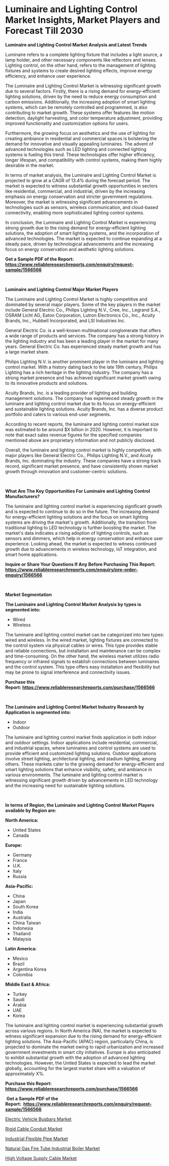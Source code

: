 <p><h1>Luminaire and Lighting Control Market Insights, Market Players and Forecast Till 2030</h1></p><p><strong>Luminaire and Lighting Control Market Analysis and Latest Trends</strong></p>
<p><p>Luminaire refers to a complete lighting fixture that includes a light source, a lamp holder, and other necessary components like reflectors and lenses. Lighting control, on the other hand, refers to the management of lighting fixtures and systems to create desired lighting effects, improve energy efficiency, and enhance user experience.</p><p>The Luminaire and Lighting Control Market is witnessing significant growth due to several factors. Firstly, there is a rising demand for energy-efficient lighting solutions, driven by the need to reduce energy consumption and carbon emissions. Additionally, the increasing adoption of smart lighting systems, which can be remotely controlled and programmed, is also contributing to market growth. These systems offer features like motion detection, daylight harvesting, and color temperature adjustment, providing improved functionality and customization options for users.</p><p>Furthermore, the growing focus on aesthetics and the use of lighting for creating ambiance in residential and commercial spaces is bolstering the demand for innovative and visually appealing luminaires. The advent of advanced technologies such as LED lighting and connected lighting systems is fueling this trend. These technologies offer higher efficiency, longer lifespan, and compatibility with control systems, making them highly desirable in the market.</p><p>In terms of market analysis, the Luminaire and Lighting Control Market is projected to grow at a CAGR of 13.4% during the forecast period. The market is expected to witness substantial growth opportunities in sectors like residential, commercial, and industrial, driven by the increasing emphasis on energy conservation and stricter government regulations. Moreover, the market is witnessing significant advancements in technologies such as sensors, wireless communication, and cloud-based connectivity, enabling more sophisticated lighting control systems.</p><p>In conclusion, the Luminaire and Lighting Control Market is experiencing strong growth due to the rising demand for energy-efficient lighting solutions, the adoption of smart lighting systems, and the incorporation of advanced technologies. The market is expected to continue expanding at a steady pace, driven by technological advancements and the increasing focus on energy conservation and aesthetic lighting solutions.</p></p>
<p><strong>Get a Sample PDF of the Report:&nbsp; <a href="https://www.reliableresearchreports.com/enquiry/request-sample/1566566">https://www.reliableresearchreports.com/enquiry/request-sample/1566566</a></strong></p>
<p>&nbsp;</p>
<p><strong>Luminaire and Lighting Control Major Market Players</strong></p>
<p><p>The Luminaire and Lighting Control Market is highly competitive and dominated by several major players. Some of the key players in the market include General Electric Co., Philips Lighting N.V., Cree, Inc., Legrand S.A., OSRAM Licht AG, Eaton Corporation, Lutron Electronics Co., Inc., Acuity Brands, Inc., Hubbell Incorporated, and LSI Industries Inc.</p><p>General Electric Co. is a well-known multinational conglomerate that offers a wide range of products and services. The company has a strong history in the lighting industry and has been a leading player in the market for many years. General Electric Co. has experienced steady market growth and has a large market share.</p><p>Philips Lighting N.V. is another prominent player in the luminaire and lighting control market. With a history dating back to the late 19th century, Philips Lighting has a rich heritage in the lighting industry. The company has a strong market presence and has achieved significant market growth owing to its innovative products and solutions.</p><p>Acuity Brands, Inc. is a leading provider of lighting and building management solutions. The company has experienced steady growth in the luminaire and lighting control market due to its focus on energy-efficient and sustainable lighting solutions. Acuity Brands, Inc. has a diverse product portfolio and caters to various end-user segments.</p><p>According to recent reports, the luminaire and lighting control market size was estimated to be around $X billion in 2020. However, it is important to note that exact sales revenue figures for the specified companies mentioned above are proprietary information and not publicly disclosed.</p><p>Overall, the luminaire and lighting control market is highly competitive, with major players like General Electric Co., Philips Lighting N.V., and Acuity Brands, Inc. dominating the industry. These companies have a strong track record, significant market presence, and have consistently shown market growth through innovation and customer-centric solutions.</p></p>
<p>&nbsp;</p>
<p><strong>What Are The Key Opportunities For Luminaire and Lighting Control Manufacturers?</strong></p>
<p><p>The luminaire and lighting control market is experiencing significant growth and is expected to continue to do so in the future. The increasing demand for energy-efficient lighting solutions and the focus on smart lighting systems are driving the market's growth. Additionally, the transition from traditional lighting to LED technology is further boosting the market. The market's data indicates a rising adoption of lighting controls, such as sensors and dimmers, which help in energy conservation and enhance user experience. Looking ahead, the market is expected to witness continued growth due to advancements in wireless technology, IoT integration, and smart home applications.</p></p>
<p><strong>Inquire or Share Your Questions If Any Before Purchasing This Report: <a href="https://www.reliableresearchreports.com/enquiry/pre-order-enquiry/1566566">https://www.reliableresearchreports.com/enquiry/pre-order-enquiry/1566566</a></strong></p>
<p>&nbsp;</p>
<p><strong>Market Segmentation</strong></p>
<p><strong>The Luminaire and Lighting Control Market Analysis by types is segmented into:</strong></p>
<p><ul><li>Wired</li><li>Wireless</li></ul></p>
<p><p>The luminaire and lighting control market can be categorized into two types: wired and wireless. In the wired market, lighting fixtures are connected to the control system via physical cables or wires. This type provides stable and reliable connections, but installation and maintenance can be complex and time-consuming. On the other hand, the wireless market utilizes radio frequency or infrared signals to establish connections between luminaires and the control system. This type offers easy installation and flexibility but may be prone to signal interference and connectivity issues.</p></p>
<p><strong>Purchase this Report:&nbsp;<a href="https://www.reliableresearchreports.com/purchase/1566566">https://www.reliableresearchreports.com/purchase/1566566</a></strong></p>
<p>&nbsp;</p>
<p><strong>The Luminaire and Lighting Control Market Industry Research by Application is segmented into:</strong></p>
<p><ul><li>Indoor</li><li>Outdoor</li></ul></p>
<p><p>The luminaire and lighting control market finds application in both indoor and outdoor settings. Indoor applications include residential, commercial, and industrial spaces, where luminaires and control systems are used to provide efficient and customized lighting solutions. Outdoor applications involve street lighting, architectural lighting, and stadium lighting, among others. These markets cater to the growing demand for energy-efficient and smart lighting solutions that enhance visibility, safety, and ambiance in various environments. The luminaire and lighting control market is witnessing significant growth driven by advancements in LED technology and the increasing need for sustainable lighting solutions.</p></p>
<p>&nbsp;</p>
<p><strong>In terms of Region, the Luminaire and Lighting Control Market Players available by Region are:</strong></p>
<p>
    <p> <strong> North America: </strong>
        <ul>
            <li>United States</li>
            <li>Canada</li>
        </ul>
        </p> 
    <p> <strong> Europe: </strong>
        <ul>
            <li>Germany</li>
            <li>France</li>
            <li>U.K.</li>
            <li>Italy</li>
            <li>Russia</li>
        </ul>
        </p> 
    <p> <strong> Asia-Pacific: </strong>
        <ul>
            <li>China</li>
            <li>Japan</li>
            <li>South Korea</li>
            <li>India</li>
            <li>Australia</li>
            <li>China Taiwan</li>
            <li>Indonesia</li>
            <li>Thailand</li>
            <li>Malaysia</li>
        </ul>
        </p> 
    <p> <strong> Latin America: </strong>
        <ul>
            <li>Mexico</li>
            <li>Brazil</li>
            <li>Argentina Korea</li>
            <li>Colombia</li>
        </ul>
        </p> 
    <p> <strong> Middle East & Africa: </strong>
        <ul>
            <li>Turkey</li>
            <li>Saudi</li>
            <li>Arabia</li>
            <li>UAE</li>
            <li>Korea</li>
        </ul>
    </p>
    </p>
<p><p>The luminaire and lighting control market is experiencing substantial growth across various regions. In North America (NA), the market is expected to witness significant expansion due to the rising demand for energy-efficient lighting solutions. The Asia-Pacific (APAC) region, particularly China, is projected to dominate the market owing to rapid urbanization and increased government investments in smart city initiatives. Europe is also anticipated to exhibit substantial growth with the adoption of advanced lighting technologies. However, the United States is expected to lead the market globally, accounting for the largest market share with a valuation of approximately X%.</p></p>
<p><strong>Purchase this Report: <a href="https://www.reliableresearchreports.com/purchase/1566566">https://www.reliableresearchreports.com/purchase/1566566</a></strong></p>
<p>&nbsp;<strong>Get a Sample PDF of the Report:&nbsp;&nbsp;<a href="https://www.reliableresearchreports.com/enquiry/request-sample/1566566">https://www.reliableresearchreports.com/enquiry/request-sample/1566566</a></strong></p>
<p><strong></strong></p>
<p><p><a href="https://www.linkedin.com/pulse/decoding-electric-vehicle-busbars-market-deep-dive-qelae/">Electric Vehicle Busbars Market</a></p><p><a href="https://medium.com/@samanthareed1916/rigid-cable-conduit-market-size-growth-forecast-2023-2030-b923fafb8752">Rigid Cable Conduit Market</a></p><p><a href="https://medium.com/@tammyfreeman2022/industrial-flexible-pipe-market-size-growth-forecast-2023-2030-ccc5f0a54e18">Industrial Flexible Pipe Market</a></p><p><a href="https://github.com/vimar16th/Market-Research-Report-List-1/blob/main/natural-gas-fire-tube-industrial-boiler-market.md">Natural Gas Fire Tube Industrial Boiler Market</a></p><p><a href="https://www.linkedin.com/pulse/high-voltage-supply-cable-market-research-report-unlocks-jxq8e/">High Voltage Supply Cable Market</a></p></p>